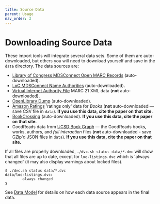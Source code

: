 ```yaml
---
title: Source Data
parent: Usage
nav_order: 3
---
```


# Downloading Source Data

These import tools will integrate several data sets. Some of them are auto-downloaded, but others you will
need to download yourself and save in the `data` directory.  The data sources are:

-   [Library of Congress MDSConnect Open MARC Records](https://www.loc.gov/cds/products/MDSConnect-books_all.html) (auto-downloaded).
-   [LoC MDSConnect Name Authorities](https://www.loc.gov/cds/products/MDSConnect-name_authorities.html) (auto-downloaded).
-   [Virtual Internet Authority File](http://viaf.org/viaf/data/) MARC 21 XML data (**not** auto-downloaded).
-   [OpenLibrary Dump](https://openlibrary.org/developers/dumps) (auto-downloaded).
-   [Amazon Ratings](http://jmcauley.ucsd.edu/data/amazon/) 'ratings only' data for _Books_ (**not** auto-downloaded — save CSV file in `data`).  **If you use this data, cite the paper on that site.**
-   [BookCrossing](http://www2.informatik.uni-freiburg.de/~cziegler/BX/) (auto-downloaded). **If you use this data, cite the paper on that site.**
-   GoodReads data from [UCSD Book Graph](https://sites.google.com/eng.ucsd.edu/ucsdbookgraph/home) — the GoodReads books, works, authors, and *full interaction* files (**not** auto-downloaded - save GZip'd JSON files in `data`).  **If you use this data, cite the paper on that site.**

If all files are properly downloaded, `./dvc.sh status data/*.dvc` will show that all files are up to date, except for `loc-listings.dvc` which is 'always changed' (it may also display warnings about locked files).

```
$ ./dvc.sh status data/*.dvc
data/loc-listings.dvc:
        always changed
$
```

See [Data Model](../data/) for details on how each data source appears in the final data.

